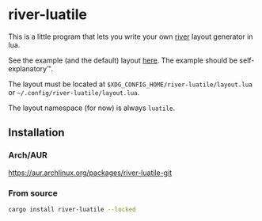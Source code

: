 # river-luatile

This is a little program that lets you write your own [river](https://github.com/riverwm/river) layout generator in lua.

See the example (and the default) layout [here](https://github.com/MaxVerevkin/river-luatile/blob/master/layout.lua). The example should be self-explanatory™.

The layout must be located at `$XDG_CONFIG_HOME/river-luatile/layout.lua` or `~/.config/river-luatile/layout.lua`.

The layout namespace (for now) is always `luatile`.

## Installation

### Arch/AUR

<https://aur.archlinux.org/packages/river-luatile-git>

### From source

```sh
cargo install river-luatile --locked
```
